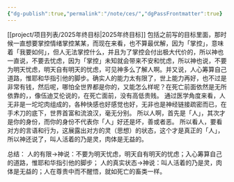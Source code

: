 ```yaml
---
{"dg-publish":true,"permalink":"/note/ces/","dgPassFrontmatter":true}
---
```


[[project/项目列表/2025年终目标\|2025年终目标]]
包括之前写的目标里面，那时候一直想要掌控情绪掌控某某，而现在来看，也不算最优解，因为「掌控」，意味着「我要如何」，但人无法掌控什么，并且为了掌控会付出极大代价的，所以神也一直说，不要去忧虑，因为「掌控」未知就会带来不安和忧虑，所以神也说，不要为明天忧虑，明天自有明天的忧虑，可见神多么了解人啊。并又说，人心筹算自己道路，惟耶和华指引他的脚步。确实人的能力太有限了，世上能力再好，也不过是非常有钱，然后呢，哪怕全世界都是你的，又能怎么样呢？在死亡前面依然是无所依靠的，，像伍迪艾伦说的，在死亡面前，没有高低贵贱。
通过医学角度来看，人无非是一坨坨肉组成的，各种快感也好感觉也好，无非也是神经链接疏密而已，在手术刀的底下，世界首富和流浪汉，毫无分别。
所以人啊，首先是「人」，其次才是你的身份，而你的身份不代表你「人」好还是坏，善或者恶。
所以看人，要看对方的言语和行为，这展露出对方的灵（思想）的状态，这个才是真正的「人」，所以神还说了，叫人活着的乃是灵，肉体是无益的。

总结：
人的有限→神说：不要为明天忧虑，明天自有明天的忧虑；入心筹算自己的道路，惟耶和华指引他的脚步；
人的真实状态→神说：叫人活着的乃是灵，肉体是无益的；人在尊贵中而不醒悟，就如死亡的畜类一样。
